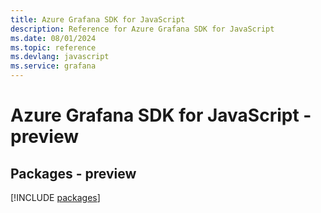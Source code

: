 ```yaml
---
title: Azure Grafana SDK for JavaScript
description: Reference for Azure Grafana SDK for JavaScript
ms.date: 08/01/2024
ms.topic: reference
ms.devlang: javascript
ms.service: grafana
---
```

# Azure Grafana SDK for JavaScript - preview
## Packages - preview
[!INCLUDE [packages](grafana-index.md)]